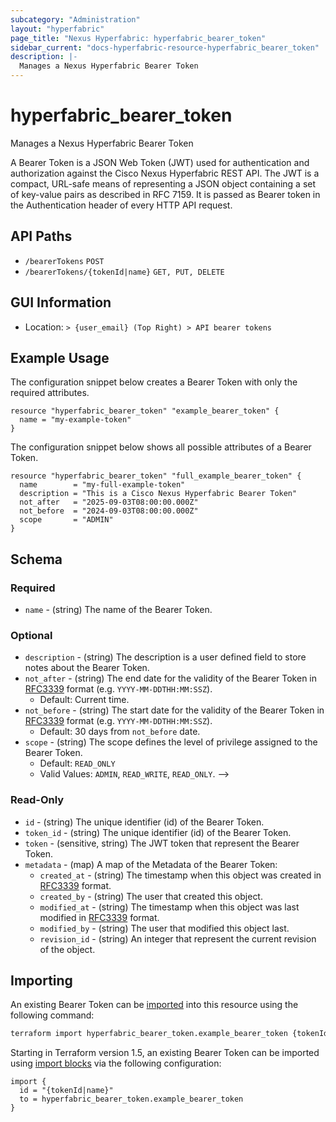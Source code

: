 ```yaml
---
subcategory: "Administration"
layout: "hyperfabric"
page_title: "Nexus Hyperfabric: hyperfabric_bearer_token"
sidebar_current: "docs-hyperfabric-resource-hyperfabric_bearer_token"
description: |-
  Manages a Nexus Hyperfabric Bearer Token
---
```


# hyperfabric_bearer_token

Manages a Nexus Hyperfabric Bearer Token

A Bearer Token is a JSON Web Token (JWT) used for authentication and authorization against the Cisco Nexus Hyperfabric REST API. The JWT is a compact, URL-safe means of representing a JSON object containing a set of key-value pairs as described in RFC 7159. It is passed as Bearer token in the Authentication header of every HTTP API request.

## API Paths ##

* `/bearerTokens` `POST`
* `/bearerTokens/{tokenId|name}` `GET, PUT, DELETE`

## GUI Information ##

* Location: `> {user_email} (Top Right) > API bearer tokens`

## Example Usage ##

The configuration snippet below creates a Bearer Token with only the required attributes.

```hcl
resource "hyperfabric_bearer_token" "example_bearer_token" {
  name = "my-example-token"
}
```
The configuration snippet below shows all possible attributes of a Bearer Token.

```hcl
resource "hyperfabric_bearer_token" "full_example_bearer_token" {
  name        = "my-full-example-token"
  description = "This is a Cisco Nexus Hyperfabric Bearer Token"
  not_after   = "2025-09-03T08:00:00.000Z"
  not_before  = "2024-09-03T08:00:00.000Z"
  scope       = "ADMIN"
}
```

## Schema ##

### Required ###

* `name` - (string) The name of the Bearer Token.

### Optional ###
  
* `description` - (string) The description is a user defined field to store notes about the Bearer Token.
* `not_after` - (string) The end date for the validity of the Bearer Token in [RFC3339](https://datatracker.ietf.org/doc/html/rfc3339#section-5.8) format (e.g. `YYYY-MM-DDTHH:MM:SSZ`).
  - Default:  Current time.
* `not_before` - (string) The start date for the validity of the Bearer Token in [RFC3339](https://datatracker.ietf.org/doc/html/rfc3339#section-5.8) format (e.g. `YYYY-MM-DDTHH:MM:SSZ`).
  - Default:  30 days from `not_before` date.
* `scope` - (string) The scope defines the level of privilege assigned to the Bearer Token.
  - Default: `READ_ONLY`
  - Valid Values: `ADMIN`, `READ_WRITE`, `READ_ONLY`. -->
<!-- * `labels` - (list of strings) A list of user-defined labels that can be used for grouping and filtering objects. -->
<!-- * `annotations` - (list of maps) A list of key-value annotations to store user-defined data including complex data such as JSON.

  #### Required ####

  * `name` - (string) The name used to uniquely identify the annotation.
  * `value` - (string) The value of the annotation.

  #### Optional ####

  * `data_type` - (string) The type of data stored in the value of the annotation.
      - Default: `STRING`
      - Valid Values: `STRING`, `INT32`, `UINT32`, `INT64`, `UINT64`, `BOOL`, `TIME`, `UUID`, `DURATION`, `JSON`. -->

### Read-Only ###

* `id` - (string) The unique identifier (id) of the Bearer Token.
* `token_id` - (string) The unique identifier (id) of the Bearer Token.
* `token` - (sensitive, string) The JWT token that represent the Bearer Token.
* `metadata` - (map) A map of the Metadata of the Bearer Token:
  * `created_at` - (string) The timestamp when this object was created in [RFC3339](https://datatracker.ietf.org/doc/html/rfc3339#section-5.8) format.
  * `created_by` - (string) The user that created this object.
  * `modified_at` - (string) The timestamp when this object was last modified in [RFC3339](https://datatracker.ietf.org/doc/html/rfc3339#section-5.8) format.
  * `modified_by` - (string) The user that modified this object last.
  * `revision_id` - (string) An integer that represent the current revision of the object.

## Importing

An existing Bearer Token can be [imported](https://www.terraform.io/docs/import/index.html) into this resource using the following command:

```bash
terraform import hyperfabric_bearer_token.example_bearer_token {tokenId|name}
```

Starting in Terraform version 1.5, an existing Bearer Token can be imported
using [import blocks](https://developer.hashicorp.com/terraform/language/import) via the following configuration:

```hcl
import {
  id = "{tokenId|name}"
  to = hyperfabric_bearer_token.example_bearer_token
}
```
